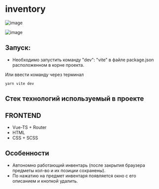 # inventory

![image](https://user-images.githubusercontent.com/75541723/208129805-80e10b93-9a1c-422c-a7b7-5ccdad56dfb1.png)

![image](https://user-images.githubusercontent.com/75541723/208129864-77c674ce-380e-48a3-91ba-02f981056bbd.png)

## Запуск:
- Необходимо запустить команду "dev": "vite" в файле package.json расположенном в корне проекта.

Или ввести команду через терминал
 ```
yarn vite dev
 ```

## Стек технологий используемый в проекте

## FRONTEND
- Vue-TS + Router
- HTML
- CSS + SCSS

## Особенности
- Автономно работающий инвентарь (после закрытия браузера предметы кол-во и их позиции сохранены).
- По нажатию на предмет инвентаря появляется окно с его описанием и кнопкой удалить.
